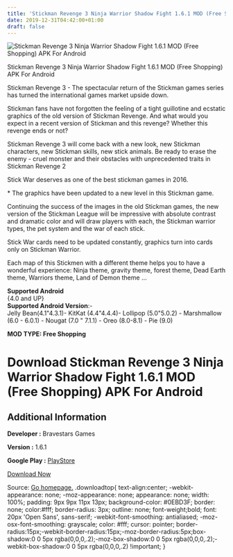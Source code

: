 ```yaml
---
title: 'Stickman Revenge 3 Ninja Warrior Shadow Fight 1.6.1 MOD (Free Shopping) APK For Android'
date: 2019-12-31T04:42:00+01:00
draft: false
---
```


![Stickman Revenge 3 Ninja Warrior Shadow Fight 1.6.1 MOD (Free Shopping) APK For Android](https://i2.wp.com/apkhome.net/wp-content/uploads/2019/11/Stickman-Revenge-3-Ninja-Warrior-Shadow-Fight-1.png "Stickman Revenge 3 Ninja Warrior Shadow Fight 1.6.1 MOD (Free Shopping) APK For Android")

  

Stickman Revenge 3 Ninja Warrior Shadow Fight 1.6.1 MOD (Free Shopping) APK For Android

Stickman Revenge 3 - The spectacular return of the Stickman games series has turned the international games market upside down.

Stickman fans have not forgotten the feeling of a tight guillotine and ecstatic graphics of the old version of Stickman Revenge. And what would you expect in a recent version of Stickman and this revenge? Whether this revenge ends or not?

Stickman Revenge 3 will come back with a new look, new Stickman characters, new Stickman skills, new stick animals. Be ready to erase the enemy - cruel monster and their obstacles with unprecedented traits in Stickman Revenge 2

Stick War deserves as one of the best stickman games in 2016.

\* The graphics have been updated to a new level in this Stickman game.

Continuing the success of the images in the old Stickman games, the new version of the Stickman League will be impressive with absolute contrast and dramatic color and will draw players with each, the Stickman warrior types, the pet system and the war of each stick.

Stick War cards need to be updated constantly, graphics turn into cards only on Stickman Warrior.

Each map of this Stickmen with a different theme helps you to have a wonderful experience: Ninja theme, gravity theme, forest theme, Dead Earth theme, Warriors theme, Land of Demon theme ...

**Supported Android**  
{4.0 and UP}  
**Supported Android Version**:-  
Jelly Bean(4.1"4.3.1)- KitKat (4.4"4.4.4)- Lollipop (5.0"5.0.2) - Marshmallow (6.0 - 6.0.1) - Nougat (7.0 " 7.1.1) - Oreo (8.0-8.1) - Pie (9.0)

**MOD TYPE: Free Shopping**

Download Stickman Revenge 3 Ninja Warrior Shadow Fight 1.6.1 MOD (Free Shopping) APK For Android
================================================================================================

Additional Information
----------------------

**Developer :** Bravestars Games

**Version :** 1.6.1

**Google Play :** [PlayStore](https://play.google.com/store/apps/details?id=com.zonmob.StickmanRevenge)

  

[Download Now](https://store4app.co/post/stickman-revenge-3-ninja-warrior-shadow-fight-1-6-1-mod-free-shopping-apk-for-android_1573929755)

  
Source: [Go homepage.](https://store4app.co/post/stickman-revenge-3-ninja-warrior-shadow-fight-1-6-1-mod-free-shopping-apk-for-android_1573929755) .downloadtop{ text-align:center; -webkit-appearance: none; -moz-appearance: none; appearance: none; width: 100%; padding: 9px 9px 11px 13px; background-color: #0EBD3F; border: none; color:#fff; border-radius: 3px; outline: none; font-weight;bold; font: 20px 'Open Sans', sans-serif; -webkit-font-smoothing: antialiased; -moz-osx-font-smoothing: grayscale; color: #fff; cursor: pointer; border-radius:15px;-webkit-border-radius:15px;-moz-border-radius:5px;box-shadow:0 0 5px rgba(0,0,0,.2);-moz-box-shadow:0 0 5px rgba(0,0,0,.2);-webkit-box-shadow:0 0 5px rgba(0,0,0,.2) !important; }